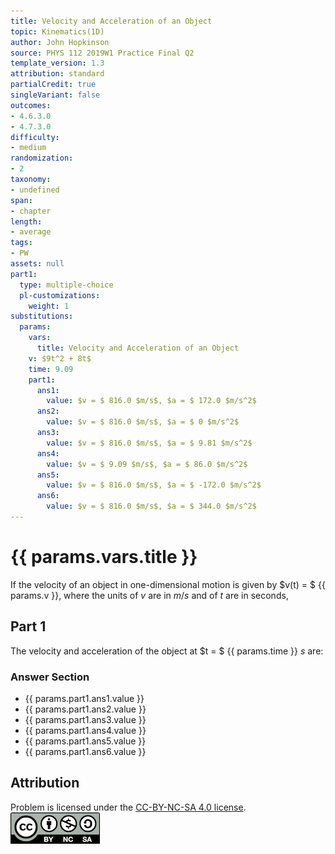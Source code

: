 ```yaml
---
title: Velocity and Acceleration of an Object
topic: Kinematics(1D)
author: John Hopkinson
source: PHYS 112 2019W1 Practice Final Q2
template_version: 1.3
attribution: standard
partialCredit: true
singleVariant: false
outcomes:
- 4.6.3.0
- 4.7.3.0
difficulty:
- medium
randomization:
- 2
taxonomy:
- undefined
span:
- chapter
length:
- average
tags:
- PW
assets: null
part1:
  type: multiple-choice
  pl-customizations:
    weight: 1
substitutions:
  params:
    vars:
      title: Velocity and Acceleration of an Object
    v: $9t^2 + 8t$
    time: 9.09
    part1:
      ans1:
        value: $v = $ 816.0 $m/s$, $a = $ 172.0 $m/s^2$
      ans2:
        value: $v = $ 816.0 $m/s$, $a = $ 0 $m/s^2$
      ans3:
        value: $v = $ 816.0 $m/s$, $a = $ 9.81 $m/s^2$
      ans4:
        value: $v = $ 9.09 $m/s$, $a = $ 86.0 $m/s^2$
      ans5:
        value: $v = $ 816.0 $m/s$, $a = $ -172.0 $m/s^2$
      ans6:
        value: $v = $ 816.0 $m/s$, $a = $ 344.0 $m/s^2$
---
```

# {{ params.vars.title }}
If the velocity of an object in one-dimensional motion is given by $v(t) = $ {{ params.v }}, where the units of $v$ are in $m/s$ and of $t$ are in seconds,

## Part 1

The velocity and acceleration of the object at $t = $ {{ params.time }} $s$ are:

### Answer Section

- {{ params.part1.ans1.value }}
- {{ params.part1.ans2.value }}
- {{ params.part1.ans3.value }}
- {{ params.part1.ans4.value }}
- {{ params.part1.ans5.value }}
- {{ params.part1.ans6.value }}

## Attribution

Problem is licensed under the [CC-BY-NC-SA 4.0 license](https://creativecommons.org/licenses/by-nc-sa/4.0/).<br> ![The Creative Commons 4.0 license requiring attribution-BY, non-commercial-NC, and share-alike-SA license.](https://raw.githubusercontent.com/firasm/bits/master/by-nc-sa.png)